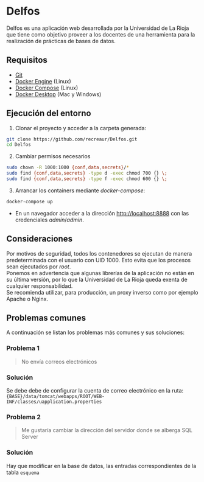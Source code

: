
# Delfos

Delfos es una aplicación web desarrollada por la Universidad de La Rioja que tiene como objetivo proveer a los docentes de una herramienta para la realización de prácticas de bases de datos.



## Requisitos
* [Git](https://git-scm.com/downloads)
* [Docker Engine](https://docs.docker.com/installation/) (Linux)
* [Docker Compose](https://docs.docker.com/compose/) (Linux)
* [Docker Desktop](https://docs.docker.com/desktop/) (Mac y Windows)


## Ejecución del entorno
1. Clonar el proyecto y acceder a la carpeta generada:
```sh
git clone https://github.com/recreaur/Delfos.git
cd Delfos
```

2. Cambiar permisos necesarios
```sh
sudo chown -R 1000:1000 {conf,data,secrets}/*
sudo find {conf,data,secrets} -type d -exec chmod 700 {} \;
sudo find {conf,data,secrets} -type f -exec chmod 600 {} \;
```

3. Arrancar los containers mediante *docker-compose*:
```sh
docker-compose up
```
* En un navegador acceder a la dirección <http://localhost:8888> con las credenciales *admin*/*admin*.

## Consideraciones

Por motivos de seguridad, todos los contenedores se ejecutan de manera predeterminada con el usuario con UID 1000. Esto evita que los procesos sean ejecutados por *root*. \
Ponemos en advertencia que algunas librerías de la aplicación no están en su última versión, por lo que la Universidad de La Rioja queda exenta de cualquier responsabilidad. \
Se recomienda utilizar, para producción, un proxy inverso como por ejemplo Apache o Nginx.

## Problemas comunes

A continuación se listan los problemas más comunes y sus soluciones:

### Problema 1

> No envía correos electrónicos

### Solución

Se debe debe de configurar la cuenta de correo electrónico en la ruta:
 `{BASE}/data/tomcat/webapps/ROOT/WEB-INF/classes/uapplication.properties`


### Problema 2

> Me gustaría cambiar la dirección del servidor donde se alberga SQL Server

### Solución

Hay que modificar en la base de datos, las entradas correspondientes de la tabla `esquema`
